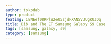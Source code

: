 ```yaml
---
author: tokodab
type: product
featimg: 1BNEef08RPlW2eU5zjdFXAN5VJUgKUJDq
title: Dib and The ET Samsung Galaxy S9 Case
tags: [samsung, galaxy, s9]
category: [samsung]
---
```

